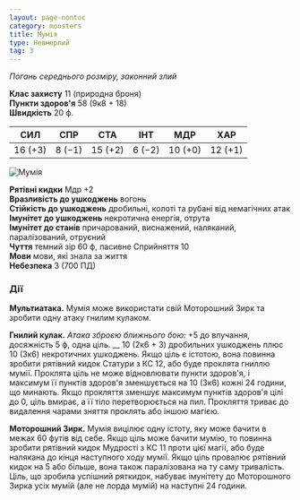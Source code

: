 ```yaml
---
layout: page-nontoc
category: monsters
title: Мумія
type: Невмерлий
tag: 3
---
```


_Погань середнього розміру, законний злий_

**Клас захисту** 11 (природна броня)    
**Пункти здоров'я** 58 (9к8 + 18)    
**Швидкість** 20 ф.

| СИЛ     | СПР    | СТА     | ІНТ    | МДР     | ХАР     |
| ------- | ------ | ------- | ------ | ------- | ------- |
| 16 (+3) | 8 (−1) | 15 (+2) | 6 (−2) | 10 (+0) | 12 (+1) |

![Мумія](https://www.dndbeyond.com/avatars/thumbnails/30833/586/1000/1000/638063867954193239.png)

**Рятівні кидки** Мдр +2    
**Вразливість до ушкоджень** вогонь    
**Стійкість до ушкоджень** дробильні, колоті та рубані від немагічних атак    
**Імунітет до ушкоджень** некротична енергія, отрута    
**Імунітет до станів** причарований, виснажений, наляканий, паралізований, отруєний    
**Чуття** темний зір 60 ф, пасивне Сприйняття 10    
**Мови** мови, які знала за життя    
**Небезпека** 3 (700 ПД)

### Дії
**Мультиатака.** Мумія може використати свій Моторошний Зирк та зробити одну атаку гнилим кулаком.    

**Гнилий кулак.** _Атака зброєю ближнього бою:_ +5 до влучання, досяжність 5 ф, одна ціль. __ 10 (2к6 + 3) дробильних ушкоджень плюс 10 (3к6) некротичних ушкоджень. Якщо ціль є істотою, вона повинна зробити рятівний кидок Статури з КС 12, або буде проклята гниллю мумії. Проклята ціль не може відновлювати пункти здоров'я, і максимум її пунктів здоров'я зменшується на 10 (3к6) кожні 24 години, що минають. Якщо прокляття зменшує максимум пунктів здоров'я цілі до 0, ціль вмирає, а її тіло перетворюється на пил. Прокляття триває до видалення чарами зняття проклять або іншою магією.    

**Моторошний Зирк.** Мумія вицілює одну істоту, яку може бачити в межах 60 футів від себе. Якщо ціль може бачити мумію, то повинна зробити рятівний кидок Мудрості з КС 11 проти цієї магії, або буде налякана до кінця наступного ходу мумії. Якщо ціль провалює рятівний кидок на 5 або більше, вона також паралізована на ту саму тривалість. Ціль, що зробила успішний ряткидок, набуває імунітету до Моторошного Зирка усіх мумій (але не лорда мумій) на наступні 24 години.
